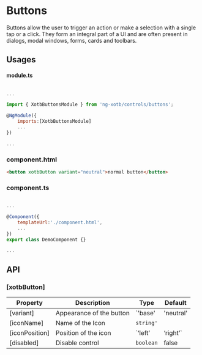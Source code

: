# Buttons

Buttons allow the user to trigger an action or make a selection with a single tap or a click. They form an integral part of a UI and are often present in dialogs, modal windows, forms, cards and toolbars.

## Usages

#### module.ts
```javascript

...

import { XotbButtonsModule } from 'ng-xotb/controls/buttons';

@NgModule({
    imports:[XotbButtonsModule]
    ...
})

...
```

### component.html
```html
<button xotbButton variant="neutral">normal button</button>
```


### component.ts
```javascript

...

@Component({
    templateUrl:'./component.html',
    ...
})
export class DemoComponent {}

...
```

## API 

### [xotbButton]

| Property | Description | Type | Default |
| --- | --- | --- | --- |
| [variant] | Appearance of the button | `'base'|'neutral'|'brand'|'outline-brand'|'destructive' |'text-destructive'|'inverse'|'success'` | ‘neutral’ |
| [iconName] | Name of the Icon | `string'`|
| [iconPosition] | Position of the icon | `‘left’ | ‘right’` | ‘left’ |
| [disabled] | Disable control | `boolean` | false | 